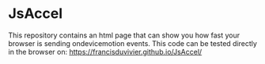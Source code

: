 # JsAccel
This repository contains an html page that can show you how fast your browser is sending ondevicemotion events.
This code can be tested directly in the browser on:
https://francisduvivier.github.io/JsAccel/
